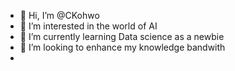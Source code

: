 - 👋 Hi, I’m @CKohwo
- 👀 I’m interested in the world of AI
- 🌱 I’m currently learning Data science as a newbie
- 💞️ I’m looking to enhance my knowledge bandwith  
-  

<!---
CKohwo/CKohwo is a ✨ special ✨ repository because its `README.md` (this file) appears on your GitHub profile.
You can click the Preview link to take a look at your changes.
--->
